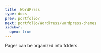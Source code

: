 ```yaml
---
title: WordPress
type: docs
prev: portfolio/
next: portfolio/WordPress/wordpress-themes
sidebar:
  open: true
---
```


Pages can be organized into folders.